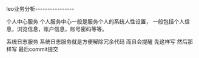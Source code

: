  leo业务分析----------------
 
 个人中心服务
 个人服务中心一般是服务个人的系统人性设置，
 一般包括个人信息，浏览信息，账户信息，账号密码等等。
 
 系统日志服务
 系统日志服务就是方便解除冗余代码 而且会提醒
 先这样写 然后那样写 最后commit提交 
 
 
 

 